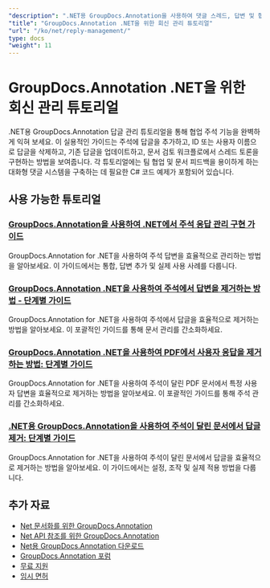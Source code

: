 ```yaml
---
"description": ".NET용 GroupDocs.Annotation을 사용하여 댓글 스레드, 답변 및 협업 토론을 구현하기 위한 단계별 자습서입니다."
"title": "GroupDocs.Annotation .NET을 위한 회신 관리 튜토리얼"
"url": "/ko/net/reply-management/"
type: docs
"weight": 11
---
```


# GroupDocs.Annotation .NET을 위한 회신 관리 튜토리얼

.NET용 GroupDocs.Annotation 답글 관리 튜토리얼을 통해 협업 주석 기능을 완벽하게 익혀 보세요. 이 실용적인 가이드는 주석에 답글을 추가하고, ID 또는 사용자 이름으로 답글을 삭제하고, 기존 답글을 업데이트하고, 문서 검토 워크플로에서 스레드 토론을 구현하는 방법을 보여줍니다. 각 튜토리얼에는 팀 협업 및 문서 피드백을 용이하게 하는 대화형 댓글 시스템을 구축하는 데 필요한 C# 코드 예제가 포함되어 있습니다.

## 사용 가능한 튜토리얼

### [GroupDocs.Annotation을 사용하여 .NET에서 주석 응답 관리 구현 가이드](./groupdocs-annotation-net-reply-management-guide/)
GroupDocs.Annotation for .NET을 사용하여 주석 답변을 효율적으로 관리하는 방법을 알아보세요. 이 가이드에서는 통합, 답변 추가 및 실제 사용 사례를 다룹니다.

### [GroupDocs.Annotation .NET을 사용하여 주석에서 답변을 제거하는 방법 - 단계별 가이드](./remove-replies-groupdocs-annotation-net-guide/)
GroupDocs.Annotation for .NET을 사용하여 주석에서 답글을 효율적으로 제거하는 방법을 알아보세요. 이 포괄적인 가이드를 통해 문서 관리를 간소화하세요.

### [GroupDocs.Annotation .NET을 사용하여 PDF에서 사용자 응답을 제거하는 방법: 단계별 가이드](./remove-user-replies-groupdocs-annotation-net/)
GroupDocs.Annotation for .NET을 사용하여 주석이 달린 PDF 문서에서 특정 사용자 답변을 효율적으로 제거하는 방법을 알아보세요. 이 포괄적인 가이드를 통해 주석 관리를 간소화하세요.

### [.NET용 GroupDocs.Annotation을 사용하여 주석이 달린 문서에서 답글 제거: 단계별 가이드](./remove-replies-groupdocs-annotation-net/)
GroupDocs.Annotation for .NET을 사용하여 주석이 달린 문서에서 답글을 효율적으로 제거하는 방법을 알아보세요. 이 가이드에서는 설정, 조작 및 실제 적용 방법을 다룹니다.

## 추가 자료

- [Net 문서화를 위한 GroupDocs.Annotation](https://docs.groupdocs.com/annotation/net/)
- [Net API 참조를 위한 GroupDocs.Annotation](https://reference.groupdocs.com/annotation/net/)
- [Net용 GroupDocs.Annotation 다운로드](https://releases.groupdocs.com/annotation/net/)
- [GroupDocs.Annotation 포럼](https://forum.groupdocs.com/c/annotation)
- [무료 지원](https://forum.groupdocs.com/)
- [임시 면허](https://purchase.groupdocs.com/temporary-license/)